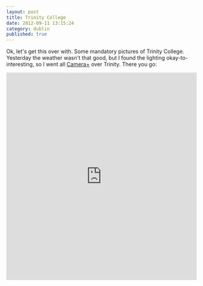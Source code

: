 ```yaml
---
layout: post
title: Trinity College
date: 2012-09-11 13:15:24
category: dublin
published: true
---
```


Ok, let's get this over with. Some mandatory pictures of Trinity College. Yesterday the weather wasn't that good, but I found the lighting okay-to-interesting, so I went all [Camera+](http://itunes.apple.com/us/app/camera+/id329670577?mt=8) over Trinity. There you go:

<iframe class="imgur-album" width="100%" height="550" frameborder="0" src="http://imgur.com/a/XfgSH/embed"></iframe> 
